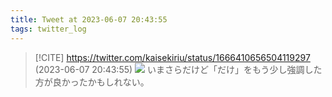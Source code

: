 ```yaml
---
title: Tweet at 2023-06-07 20:43:55
tags: twitter_log
---
```


> [!CITE] https://twitter.com/kaisekiriu/status/1666410656504119297 (2023-06-07 20:43:55)
> ![](https://twitter.com/kaisekiriu/status/1666410656504119297)
> いまさらだけど「だけ」をもう少し強調した方が良かったかもしれない。
